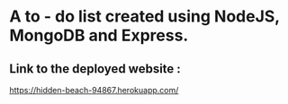 # A to - do list created using NodeJS, MongoDB and Express.

## Link to the deployed website : 

https://hidden-beach-94867.herokuapp.com/
